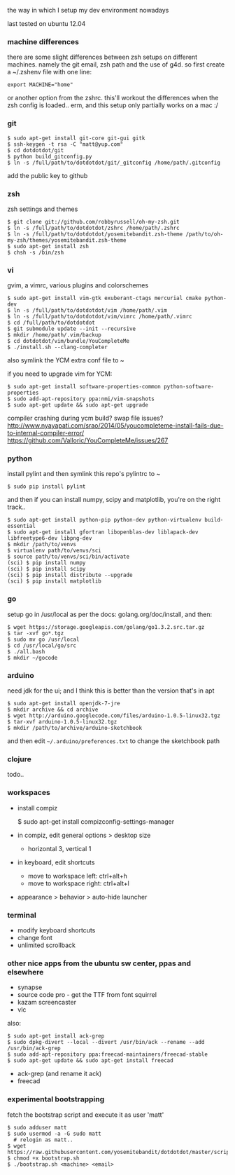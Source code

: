 the way in which I setup my dev environment nowadays

last tested on ubuntu 12.04


### machine differences
there are some slight differences between zsh setups on different machines.
namely the git email, zsh path and the use of g4d.
so first create a ~/.zshenv file with one line:

    export MACHINE="home"

or another option from the zshrc.
this'll workout the differences when the zsh config is loaded..
erm, and this setup only partially works on a mac :/


### git

    $ sudo apt-get install git-core git-gui gitk
    $ ssh-keygen -t rsa -C "matt@yup.com"
    $ cd dotdotdot/git
    $ python build_gitconfig.py
    $ ln -s /full/path/to/dotdotdot/git/_gitconfig /home/path/.gitconfig

add the public key to github


### zsh
zsh settings and themes

    $ git clone git://github.com/robbyrussell/oh-my-zsh.git
    $ ln -s /full/path/to/dotdotdot/zshrc /home/path/.zshrc
    $ ln -s /full/path/to/dotdotdot/yosemitebandit.zsh-theme /path/to/oh-my-zsh/themes/yosemitebandit.zsh-theme
    $ sudo apt-get install zsh
    $ chsh -s /bin/zsh


### vi
gvim, a vimrc, various plugins and colorschemes

    $ sudo apt-get install vim-gtk exuberant-ctags mercurial cmake python-dev
    $ ln -s /full/path/to/dotdotdot/vim /home/path/.vim
    $ ln -s /full/path/to/dotdotdot/vim/vimrc /home/path/.vimrc
    $ cd /full/path/to/dotdotdot
    $ git submodule update --init --recursive
    $ mkdir /home/path/.vim/backup
    $ cd dotdotdot/vim/bundle/YouCompleteMe
    $ ./install.sh --clang-completer

also symlink the YCM extra conf file to ~

if you need to upgrade vim for YCM:

    $ sudo apt-get install software-properties-common python-software-properties
    $ sudo add-apt-repository ppa:nmi/vim-snapshots
    $ sudo apt-get update && sudo apt-get upgrade

compiler crashing during ycm build? swap file issues?
http://www.nyayapati.com/srao/2014/05/youcompleteme-install-fails-due-to-internal-compiler-error/
https://github.com/Valloric/YouCompleteMe/issues/267


### python
install pylint and then symlink this repo's pylintrc to ~

    $ sudo pip install pylint

and then if you can install numpy, scipy and matplotlib, you're on the right track..

    $ sudo apt-get install python-pip python-dev python-virtualenv build-essential
    $ sudo apt-get install gfortran libopenblas-dev liblapack-dev libfreetype6-dev libpng-dev
    $ mkdir /path/to/venvs
    $ virtualenv path/to/venvs/sci
    $ source path/to/venvs/sci/bin/activate
    (sci) $ pip install numpy
    (sci) $ pip install scipy
    (sci) $ pip install distribute --upgrade
    (sci) $ pip install matplotlib


### go
setup go in /usr/local as per the docs: golang.org/doc/install, and then:

    $ wget https://storage.googleapis.com/golang/go1.3.2.src.tar.gz
    $ tar -xvf go*.tgz
    $ sudo mv go /usr/local
    $ cd /usr/local/go/src
    $ ./all.bash
    $ mkdir ~/gocode


### arduino
need jdk for the ui; and I think this is better than the version that's in apt

    $ sudo apt-get install openjdk-7-jre
    $ mkdir archive && cd archive
    $ wget http://arduino.googlecode.com/files/arduino-1.0.5-linux32.tgz
    $ tar-xvf arduino-1.0.5-linux32.tgz
    $ mkdir /path/to/archive/arduino-sketchbook

and then edit `~/.arduino/preferences.txt` to change the sketchbook path


### clojure

todo..


### workspaces
* install compiz

    $ sudo apt-get install compizconfig-settings-manager

* in compiz, edit general options > desktop size
  * horizontal 3, vertical 1
* in keyboard, edit shortcuts
  * move to workspace left: ctrl+alt+h
  * move to workspace right: ctrl+alt+l
* appearance > behavior > auto-hide launcher


### terminal
* modify keyboard shortcuts
* change font
* unlimited scrollback


### other nice apps from the ubuntu sw center, ppas and elsewhere
* synapse
* source code pro - get the TTF from font squirrel
* kazam screencaster
* vlc

also:

    $ sudo apt-get install ack-grep
    $ sudo dpkg-divert --local --divert /usr/bin/ack --rename --add /usr/bin/ack-grep
    $ sudo add-apt-repository ppa:freecad-maintainers/freecad-stable
    $ sudo apt-get update && sudo apt-get install freecad

* ack-grep (and rename it ack)
* freecad


### experimental bootstrapping
fetch the bootstrap script and execute it as user 'matt'

    $ sudo adduser matt
    $ sudo usermod -a -G sudo matt
      # relogin as matt..
    $ wget https://raw.githubusercontent.com/yosemitebandit/dotdotdot/master/scripts/bootstrap.sh
    $ chmod +x bootstrap.sh
    $ ./bootstrap.sh <machine> <email>
